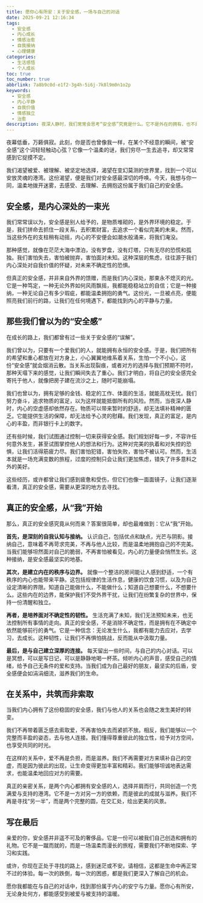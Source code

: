 ```yaml
---
title: 愿你心有所安：关于安全感，一场与自己的对话
date: 2025-09-21 12:16:34
tags:
  - 安全感
  - 内心成长
  - 情感治愈
  - 自我接纳
  - 心理健康
categories:
  - 生活感悟
  - 个人成长
toc: true
toc_number: true
abbrlink: 7a8b9c0d-e1f2-3g4h-5i6j-7k8l9m0n1o2p
keywords:
  - 安全感
  - 内心平静
  - 自我价值
  - 情感独立
  - 治愈
description: 夜深人静时，我们常常会思考“安全感”究竟是什么。它不是外在的拥有，也不是他人的给予，而是一场与自己深度连接的旅程。这篇文章，将带你温柔地探索安全感的真谛，从内心深处汲取力量，学会爱自己，也更好地去爱他人。
---
```


夜幕低垂，万籁俱寂。此刻，你是否也曾像我一样，在某个不经意的瞬间，被“安全感”这个词轻轻触动心弦？它像一个温柔的谜，我们穷尽一生去追寻，却又常常感到它捉摸不定。

我们渴望被爱、被理解、被坚定地选择，渴望在变幻莫测的世界里，找到一个可以安放灵魂的港湾。这份渴望，便是我们对安全感最深切的呼唤。今天，我想与你一同，温柔地拨开迷雾，去感受、去理解、去拥抱这份属于我们自己的安全感。

## 安全感，是内心深处的一束光

我们常常误以为，安全感是别人给予的，是物质堆砌的，是外界环境的稳定。于是，我们拼命去抓住一段关系，去积累财富，去追求一个看似完美的未来。然而，当这些外在的支柱稍有动摇，内心的不安便会如潮水般涌来，将我们淹没。

那种感觉，就像在茫茫大海中漂泊，没有罗盘，没有灯塔，只有无尽的恐慌和孤独。我们害怕失去，害怕被抛弃，害怕面对未知。这种深层的焦虑，往往源于我们内心深处对自我价值的怀疑，对未来不确定性的恐惧。

但真正的安全感，并非来自外界的馈赠，而是我们内心深处，那束永不熄灭的光。它是一种笃定，一种无论外界如何风雨飘摇，我都能稳稳站立的自信；它是一种接纳，一种无论自己有多少瑕疵，都能温柔拥抱的勇气。这份光，一旦被点亮，便能照亮我们前行的路，让我们在任何境遇下，都能找到内心的平静与力量。

## 那些我们曾以为的“安全感”

在成长的路上，我们都曾有过一些关于安全感的“误解”。

我们曾以为，只要有一个爱我们的人，就能拥有永恒的安全感。于是，我们把所有的希望和重心都放在对方身上，小心翼翼地维系着关系，生怕一个不小心，这份“安全感”就会烟消云散。当关系出现裂痕，或者对方的选择与我们预期不符时，那种天塌下来的感觉，让我们瞬间失去了重心。我们才明白，将自己的安全感完全寄托于他人，就像把房子建在流沙之上，随时可能崩塌。

我们也曾以为，拥有足够的金钱、稳定的工作、体面的生活，就能高枕无忧。我们努力奋斗，追求物质的富足，以为这样就能抵御所有的风险。然而，当夜深人静时，内心的空虚感却依然存在。物质可以带来暂时的舒适，却无法填补精神的匮乏。它能提供生活的保障，却无法给予心灵的慰藉。我们发现，真正的富足，是内心的丰盈，而非银行卡上的数字。

还有些时候，我们试图通过控制一切来获得安全感。我们规划好每一步，不容许任何意外发生，甚至试图掌控他人的想法和行为。这种对完美的执着和对失控的恐惧，让我们活得筋疲力尽。我们害怕犯错，害怕失败，害怕不被认可。然而，生活本就是一场充满变数的旅程，过度的控制只会让我们更加焦虑，错失了许多意料之外的美好。

这些经历，或许都曾让我们感到疲惫和受伤，但它们也像一面面镜子，让我们逐渐看清，真正的安全感，需要从更深的地方去寻找。

## 真正的安全感，从“我”开始

那么，真正的安全感究竟从何而来？答案很简单，却也最难做到：它从“我”开始。

**首先，是深刻的自我认知与接纳。** 认识自己，包括优点和缺点，光芒与阴影。接纳自己，意味着不再苛求完美，不再与他人比较，而是温柔地拥抱自己的不完美。当我们能够坦然面对自己的脆弱，不再害怕被看见，内心的力量便会悄然生长。这种接纳，是安全感最坚实的地基。

**其次，是建立内在的秩序与边界。** 就像一个整洁的房间能让人感到舒适，一个有秩序的内心也能带来平静。这包括规律的生活作息，健康的饮食习惯，以及为自己设定清晰的界限。知道自己能做什么，不能做什么；知道自己想要什么，不想要什么。这些内在的边界，能保护我们不受外界干扰，让我们在纷繁复杂的世界中，保持一份清醒和独立。

**再者，是培养面对不确定性的韧性。** 生活充满了未知，我们无法预知未来，也无法控制所有事情的走向。真正的安全感，不是消除不确定性，而是拥有在不确定中依然能够前行的勇气。它是一种信念：无论发生什么，我都有能力去应对，去学习，去成长。这种韧性，让我们不再惧怕挑战，反而能从中汲取力量。

**最后，是与自己建立深厚的连接。** 每天留出一些时间，与自己的内心对话。可以是冥想，可以是写日记，可以是静静地喝一杯茶。倾听内心的声音，感受自己的情绪，给予自己无条件的爱和支持。当我们成为自己最好的朋友，最坚实的后盾，安全感便会如涓涓细流，滋养我们的生命。

## 在关系中，共筑而非索取

当我们内心拥有了这份稳固的安全感，我们与他人的关系也会随之发生美好的转变。

我们不再带着匮乏感去索取爱，不再害怕失去而紧抓不放。相反，我们能够以一个完整而丰盈的姿态，去与他人连接。我们懂得尊重彼此的独立性，给予对方空间，也享受共同的时光。

在这样的关系中，爱不再是负担，而是滋养。我们不再需要对方来填补自己的空虚，而是因为彼此的出现，让生命变得更加丰富和精彩。我们能够坦诚地表达需求，也能温柔地回应对方的需要。

真正的亲密关系，是两个内心都拥有安全感的人，选择并肩而行，共同创造一个充满爱与支持的港湾。它不是一方对另一方的依赖，而是彼此的成就与滋养。我们不再是寻找“另一半”，而是两个完整的圆，在交汇处，绘出更美的风景。

## 写在最后

亲爱的你，安全感并非遥不可及的奢侈品，它是一份可以被我们自己创造和拥有的礼物。它不是一蹴而就的，而是一场温柔而漫长的旅程，需要我们不断地探索、学习和实践。

或许，你现在正处于寻找的路上，感到迷茫或不安。请相信，这都是生命中再正常不过的体验。每一次的跌倒，每一次的困惑，都是我们更深入了解自己的机会。

愿你我都能在与自己的对话中，找到那份属于内心的安宁与力量。愿你心有所安，无论身处何方，都能感受到被爱与被支持的温暖。